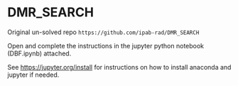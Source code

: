 # DMR_SEARCH

Original un-solved repo `https://github.com/ipab-rad/DMR_SEARCH`

Open and complete the instructions in the jupyter python notebook (DBF.ipynb) attached. 

See https://jupyter.org/install for instructions on how to install anaconda and jupyter if needed.
